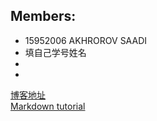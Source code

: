 ## Members:  
- 15952006 AKHROROV SAADI    
- 填自己学号姓名    
-  
-       
    
[博客地址](https://raider2107.github.io/AlphaTeam/)  
[Markdown tutorial](https://markdowntutorial.com/)    
